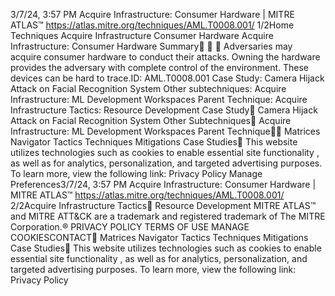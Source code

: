 3/7/24, 3:57 PM Acquire Infrastructure: Consumer Hardware | MITRE ATLAS™
https://atlas.mitre.org/techniques/AML.T0008.001/ 1/2Home Techniques Acquire Infrastructure Consumer Hardware
Acquire Infrastructure:
Consumer Hardware
Summary󰅂 󰅂 󰅂
Adversaries may acquire consumer hardware to conduct
their attacks. Owning the hardware provides the adversary
with complete control of the environment. These devices
can be hard to trace.ID: AML.T0008.001
Case Study: Camera Hijack
Attack on Facial Recognition
System
Other subtechniques:
Acquire Infrastructure: ML
Development Workspaces
Parent Technique: Acquire
Infrastructure
Tactics: Resource
Development
Case Study󰅀
Camera Hijack Attack on Facial Recognition System
Other Subtechniques󰅀
Acquire Infrastructure: ML Development Workspaces
Parent Technique󰅀󰍜 Matrices Navigator Tactics Techniques Mitigations Case Studies󰍝
This website utilizes technologies such as cookies to enable essential site functionality , as well as
for analytics, personalization, and targeted advertising purposes. To learn more, view the following
link: Privacy Policy
Manage Preferences3/7/24, 3:57 PM Acquire Infrastructure: Consumer Hardware | MITRE ATLAS™
https://atlas.mitre.org/techniques/AML.T0008.001/ 2/2Acquire Infrastructure
Tactics󰅀
Resource Development
MITRE ATLAS™ and MITRE ATT&CK are a trademark and registered
trademark of The MITRE Corporation.®
PRIVACY POLICY TERMS OF USE MANAGE COOKIESCONTACT󰍜 Matrices Navigator Tactics Techniques Mitigations Case Studies󰍝
This website utilizes technologies such as cookies to enable essential site functionality , as well as
for analytics, personalization, and targeted advertising purposes. To learn more, view the following
link: Privacy Policy